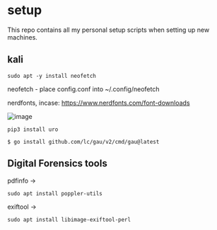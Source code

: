 # setup
This repo contains all my personal setup scripts when setting up new machines.

## kali
```
sudo apt -y install neofetch
```
neofetch - place config.conf into ~/.config/neofetch
<br>

nerdfonts, incase: https://www.nerdfonts.com/font-downloads
<br>

![image](https://github.com/0xScorpio/setup/assets/140411254/333e6c93-f7eb-41e8-a13a-f07d41be3f72)
 <br>

 ```
pip3 install uro
```

```
$ go install github.com/lc/gau/v2/cmd/gau@latest
```

## Digital Forensics tools
pdfinfo ->
```
sudo apt install poppler-utils
```
exiftool ->
```
sudo apt install libimage-exiftool-perl
```

